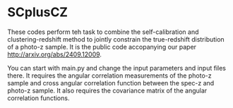 # SCplusCZ
These codes perform teh task to combine the self-calibration and clustering-redshift method to jointly constrain the true-redshift distribution of a photo-z sample. It is the public code accopanying our paper  http://arxiv.org/abs/2409.12009. 

You can start with main.py and change the input parameters and input files there. It requires the angular correlation measurements of the photo-z sample and cross angular correlation function between the spec-z and photo-z sample. It also requires the covariance matrix of the angular correlation functions. 
